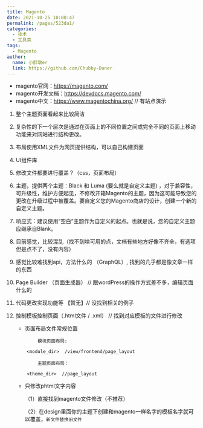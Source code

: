 ```yaml
---
title: Magento
date: 2021-10-25 10:08:47
permalink: /pages/523da1/
categories:
  - 技术
  - 工具类
tags:
  - Magento
author:
  name: 小胖墩er
  link: https://github.com/Chubby-Duner
---
```


- magento官网：https://magento.com/	     
- magento开发文档：https://devdocs.magento.com/
- magento中文：https://www.magentochina.org/    // 有站点演示


1. 整个主题页面看起来比较简洁		
2. 复杂性的下一个层次是通过在页面上的不同位置之间或完全不同的页面上移动功能来对网站进行结构更改。
3. 布局使用XML文件为网页提供结构，可以自己构建页面
4. UI组件库
5. 修改文件都要进行覆盖？（css，页面布局）
6. 主题，提供两个主题：Black 和 Luma  (要么就是自定义主题) ，对于兼容性，可升级性，维护方便起见，不修改开箱Magento的主题，因为这可能导致您的更改在升级过程中被覆盖。要自定义您的Magento商店的设计，创建一个新的自定义主题。
7. 响应式：建议使用“空白”主题作为自定义的起点。也就是说，您的自定义主题应继承自Blank。
8. 目前感觉，比较混乱（找不到啥可用的点，文档有些地方好像不齐全，有选项但是点不了，没有内容）
9. 感觉比较难找到api，方法什么的 （GraphQL）, 找到的几乎都是像文章一样的东西


1. Page Builder （页面生成器） // 跟wordPress的操作方式差不多，编辑页面什么的
2. 代码更改实现功能等 【暂无】// 没找到相关的例子
3. 控制模板控制页面（.html文件 / .xml） // 找到对应模板的文件进行修改	
	  - 页面布局文件常规位置
    ```
			模块页面布局:
      
        <module_dir>  /view/frontend/page_layout
      
			主题页面布局：
      
        <theme_dir>  //page_layout
    ```
	  - 只修改phtml文字内容

		（1）直接找到magento文件修改（不推荐）

		（2）在design里面你的主题下创建和magento一样名字的模板名字就可以覆盖，`新文件替换旧文件`